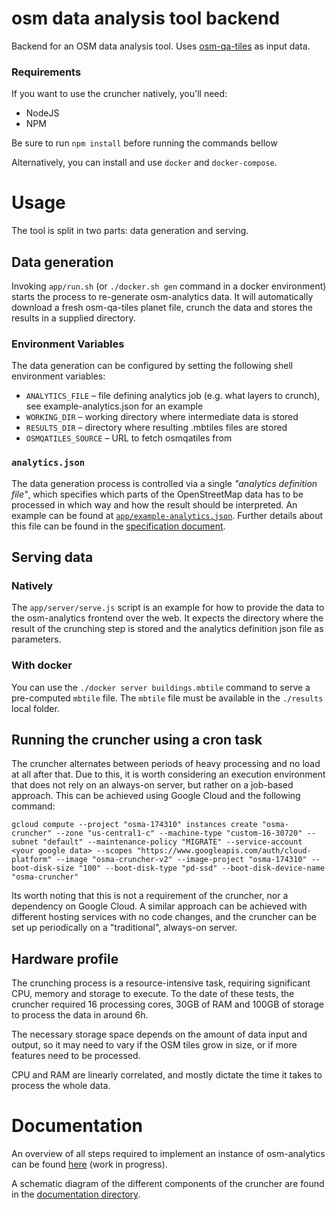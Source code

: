 osm data analysis tool backend
==============================

Backend for an OSM data analysis tool. Uses [osm-qa-tiles](https://osmlab.github.io/osm-qa-tiles/) as input data.

### Requirements

If you want to use the cruncher natively, you'll need:
- NodeJS
- NPM

Be sure to run `npm install` before running the commands bellow

Alternatively, you can install and use `docker` and `docker-compose`.

# Usage

The tool is split in two parts: data generation and serving.

## Data generation

Invoking `app/run.sh` (or `./docker.sh gen` command in a docker environment) starts the process to re-generate osm-analytics data. It will automatically download a fresh osm-qa-tiles planet file, crunch the data and stores the results in a supplied directory.

### Environment Variables

The data generation can be configured by setting the following shell environment variables:

* `ANALYTICS_FILE` – file defining analytics job (e.g. what layers to crunch), see example-analytics.json for an example
* `WORKING_DIR` – working directory where intermediate data is stored
* `RESULTS_DIR` – directory where resulting .mbtiles files are stored
* `OSMQATILES_SOURCE` – URL to fetch osmqatiles from

### `analytics.json`

The data generation process is controlled via a single *"analytics definition file"*, which specifies which parts of the OpenStreetMap data has to be processed in which way and how the result should be interpreted. An example can be found at [`app/example-analytics.json`](app/example-analytics.json). Further details about this file can be found in the [specification document](documentation/analytics-json.md).

## Serving data

### Natively

The `app/server/serve.js` script is an example for how to provide the data to the osm-analytics frontend over the web. It expects the directory where the result of the crunching step is stored and the analytics definition json file as parameters.

### With docker

You can use the `./docker server buildings.mbtile` command to serve a pre-computed `mbtile` file. The `mbtile` file must be available in the `./results` local folder.


## Running the cruncher using a cron task

The cruncher alternates between periods of heavy processing and no load at all after that. Due to this, it is worth considering an execution environment
that does not rely on an always-on server, but rather on a job-based approach. This can be achieved using Google Cloud and the following command:

`gcloud compute --project "osma-174310" instances create "osma-cruncher" --zone "us-central1-c" --machine-type "custom-16-30720" --subnet "default" --maintenance-policy "MIGRATE" --service-account <your google data> --scopes "https://www.googleapis.com/auth/cloud-platform" --image "osma-cruncher-v2" --image-project "osma-174310" --boot-disk-size "100" --boot-disk-type "pd-ssd" --boot-disk-device-name "osma-cruncher"`

Its worth noting that this is not a requirement of the cruncher, nor a dependency on Google Cloud. A similar approach can be achieved
with different hosting services with no code changes, and the cruncher can be set up periodically on a "traditional", always-on server.


## Hardware profile

The crunching process is a resource-intensive task, requiring significant CPU, memory and storage to execute.
To the date of these tests, the cruncher required 16 processing cores, 30GB of RAM and 100GB of storage to process the data in around 6h.

The necessary storage space depends on the amount of data input and output, so it may need to vary if the OSM tiles grow in size, or if more features need to be processed.

CPU and RAM are linearly correlated, and mostly dictate the time it takes to process the whole data.

# Documentation

An overview of all steps required to implement an instance of osm-analytics can be found [here](https://gist.github.com/tyrasd/5f17d10a5b9ab1c8d2409238a5e0a54b) (work in progress).

A schematic diagram of the different components of the cruncher are found in the [documentation directory](https://github.com/hotosm/osm-analytics-cruncher/tree/master/documentation).
